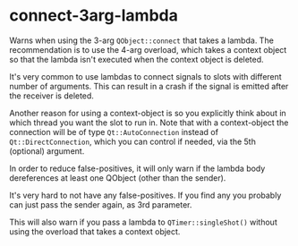 # connect-3arg-lambda

Warns when using the 3-arg `QObject::connect` that takes a lambda.
The recommendation is to use the 4-arg overload, which takes a context object
so that the lambda isn't executed when the context object is deleted.

It's very common to use lambdas to connect signals to slots with different number
of arguments. This can result in a crash if the signal is emitted after the receiver
is deleted.

Another reason for using a context-object is so you explicitly think about in
which thread you want the slot to run in. Note that with a context-object the
connection will be of type `Qt::AutoConnection` instead of `Qt::DirectConnection`,
which you can control if needed, via the 5th (optional) argument.


In order to reduce false-positives, it will only warn if the lambda body dereferences
at least one QObject (other than the sender).

It's very hard to not have any false-positives. If you find any you probably can just
pass the sender again, as 3rd parameter.

This will also warn if you pass a lambda to `QTimer::singleShot()` without
using the overload that takes a context object.
